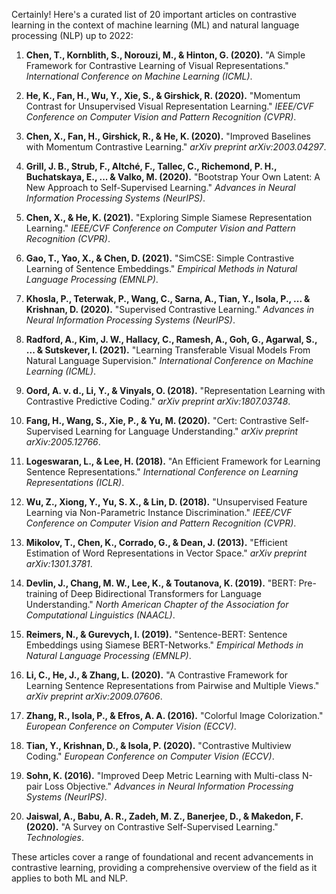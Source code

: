 Certainly! Here's a curated list of 20 important articles on contrastive learning in the context of machine learning (ML) and natural language processing (NLP) up to 2022:

1. **Chen, T., Kornblith, S., Norouzi, M., & Hinton, G. (2020).** "A Simple Framework for Contrastive Learning of Visual Representations." *International Conference on Machine Learning (ICML)*.
   
2. **He, K., Fan, H., Wu, Y., Xie, S., & Girshick, R. (2020).** "Momentum Contrast for Unsupervised Visual Representation Learning." *IEEE/CVF Conference on Computer Vision and Pattern Recognition (CVPR)*.

3. **Chen, X., Fan, H., Girshick, R., & He, K. (2020).** "Improved Baselines with Momentum Contrastive Learning." *arXiv preprint arXiv:2003.04297*.

4. **Grill, J. B., Strub, F., Altché, F., Tallec, C., Richemond, P. H., Buchatskaya, E., ... & Valko, M. (2020).** "Bootstrap Your Own Latent: A New Approach to Self-Supervised Learning." *Advances in Neural Information Processing Systems (NeurIPS)*.

5. **Chen, X., & He, K. (2021).** "Exploring Simple Siamese Representation Learning." *IEEE/CVF Conference on Computer Vision and Pattern Recognition (CVPR)*.

6. **Gao, T., Yao, X., & Chen, D. (2021).** "SimCSE: Simple Contrastive Learning of Sentence Embeddings." *Empirical Methods in Natural Language Processing (EMNLP)*.

7. **Khosla, P., Teterwak, P., Wang, C., Sarna, A., Tian, Y., Isola, P., ... & Krishnan, D. (2020).** "Supervised Contrastive Learning." *Advances in Neural Information Processing Systems (NeurIPS)*.

8. **Radford, A., Kim, J. W., Hallacy, C., Ramesh, A., Goh, G., Agarwal, S., ... & Sutskever, I. (2021).** "Learning Transferable Visual Models From Natural Language Supervision." *International Conference on Machine Learning (ICML)*.

9. **Oord, A. v. d., Li, Y., & Vinyals, O. (2018).** "Representation Learning with Contrastive Predictive Coding." *arXiv preprint arXiv:1807.03748*.

10. **Fang, H., Wang, S., Xie, P., & Yu, M. (2020).** "Cert: Contrastive Self-Supervised Learning for Language Understanding." *arXiv preprint arXiv:2005.12766*.

11. **Logeswaran, L., & Lee, H. (2018).** "An Efficient Framework for Learning Sentence Representations." *International Conference on Learning Representations (ICLR)*.

12. **Wu, Z., Xiong, Y., Yu, S. X., & Lin, D. (2018).** "Unsupervised Feature Learning via Non-Parametric Instance Discrimination." *IEEE/CVF Conference on Computer Vision and Pattern Recognition (CVPR)*.

13. **Mikolov, T., Chen, K., Corrado, G., & Dean, J. (2013).** "Efficient Estimation of Word Representations in Vector Space." *arXiv preprint arXiv:1301.3781*.

14. **Devlin, J., Chang, M. W., Lee, K., & Toutanova, K. (2019).** "BERT: Pre-training of Deep Bidirectional Transformers for Language Understanding." *North American Chapter of the Association for Computational Linguistics (NAACL)*.

15. **Reimers, N., & Gurevych, I. (2019).** "Sentence-BERT: Sentence Embeddings using Siamese BERT-Networks." *Empirical Methods in Natural Language Processing (EMNLP)*.

16. **Li, C., He, J., & Zhang, L. (2020).** "A Contrastive Framework for Learning Sentence Representations from Pairwise and Multiple Views." *arXiv preprint arXiv:2009.07606*.

17. **Zhang, R., Isola, P., & Efros, A. A. (2016).** "Colorful Image Colorization." *European Conference on Computer Vision (ECCV)*.

18. **Tian, Y., Krishnan, D., & Isola, P. (2020).** "Contrastive Multiview Coding." *European Conference on Computer Vision (ECCV)*.

19. **Sohn, K. (2016).** "Improved Deep Metric Learning with Multi-class N-pair Loss Objective." *Advances in Neural Information Processing Systems (NeurIPS)*.

20. **Jaiswal, A., Babu, A. R., Zadeh, M. Z., Banerjee, D., & Makedon, F. (2020).** "A Survey on Contrastive Self-Supervised Learning." *Technologies*.

These articles cover a range of foundational and recent advancements in contrastive learning, providing a comprehensive overview of the field as it applies to both ML and NLP.